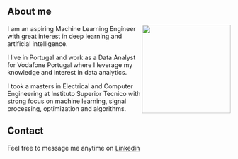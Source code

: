 ## About me

<img align="right" src="https://ruidbras.github.io/src/github_personal.jpg" width="200" height="200">

I am an aspiring Machine Learning Engineer with great interest in deep learning and artificial intelligence.

I live in Portugal and work as a Data Analyst for Vodafone Portugal where I leverage my knowledge and interest in data analytics. 

I took a masters in Electrical and Computer Engineering at Instituto Superior Tecnico with strong focus on machine learning, signal processing, optimization and algorithms.


## Contact

Feel free to message me anytime on [Linkedin](https://www.linkedin.com/in/ruimdbras)
